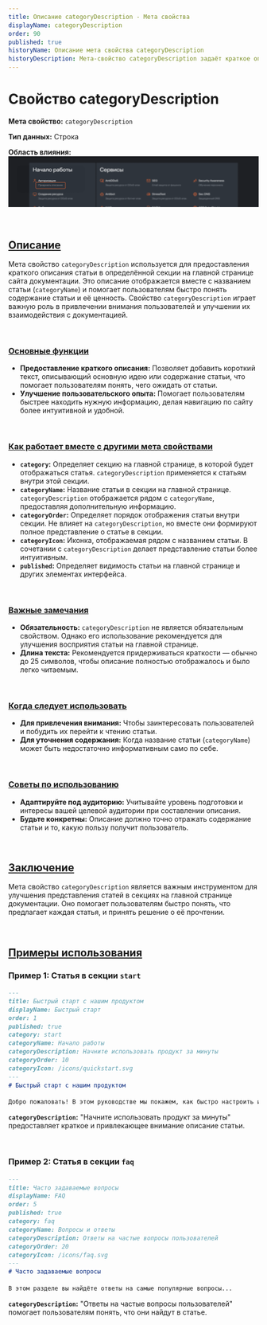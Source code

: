 ```yaml
---
title: Описание categoryDescription - Мета свойства
displayName: categoryDescription
order: 90
published: true
historyName: Описание мета свойства categoryDescription
historyDescription: Мета-свойство categoryDescription задаёт краткое описание статьи в секции на главной странице для улучшения навигации.
---
```


# Свойство categoryDescription

**Мета свойство:** `categoryDescription`

**Тип данных:** Строка

**Область влияния:**
![Влияние cвойства](https://raw.githubusercontent.com/SolarSpaceTech/product-documentation-content/refs/heads/main/ru/documentation/markdown/images/category-description.png)

<br/>

## [Описание](description)

Мета свойство `categoryDescription` используется для предоставления краткого описания статьи в определённой секции на главной странице сайта документации.
Это описание отображается вместе с названием статьи (`categoryName`) и помогает пользователям быстро понять содержание статьи и её ценность.
Свойство `categoryDescription` играет важную роль в привлечении внимания пользователей и улучшении их взаимодействия с документацией.

<br/>

### [Основные функции](basic-functions)

- **Предоставление краткого описания:** Позволяет добавить короткий текст, описывающий основную идею или содержание статьи, что помогает пользователям
понять, чего ожидать от статьи.
- **Улучшение пользовательского опыта:** Помогает пользователям быстрее находить нужную информацию, делая навигацию по сайту более интуитивной и удобной.

<br/>

### [Как работает вместе с другими мета свойствами](with-other-properties)

- **`category`:** Определяет секцию на главной странице, в которой будет отображаться статья. `categoryDescription` применяется к статьям внутри этой секции.
- **`categoryName`:** Название статьи в секции на главной странице. `categoryDescription` отображается рядом с `categoryName`, предоставляя дополнительную информацию.
- **`categoryOrder`:** Определяет порядок отображения статьи внутри секции. Не влияет на `categoryDescription`, но вместе они формируют полное представление о статье в секции.
- **`categoryIcon`:** Иконка, отображаемая рядом с названием статьи. В сочетании с `categoryDescription` делает представление статьи более интуитивным.
- **`published`:** Определяет видимость статьи на главной странице и других элементах интерфейса.

<br/>

### [Важные замечания](notes)

- **Обязательность:** `categoryDescription` не является обязательным свойством. Однако его использование рекомендуется для улучшения восприятия статьи на главной странице.
- **Длина текста:** Рекомендуется придерживаться краткости — обычно до 25 символов, чтобы описание полностью отображалось и было легко читаемым.

<br/>

### [Когда следует использовать](when-to-use)

- **Для привлечения внимания:** Чтобы заинтересовать пользователей и побудить их перейти к чтению статьи.
- **Для уточнения содержания:** Когда название статьи (`categoryName`) может быть недостаточно информативным само по себе.

<br/>

### [Советы по использованию](advice)

- **Адаптируйте под аудиторию:** Учитывайте уровень подготовки и интересы вашей целевой аудитории при составлении описания.
- **Будьте конкретны:** Описание должно точно отражать содержание статьи и то, какую пользу получит пользователь.

<br/>

## [Заключение](conclusion)

Мета свойство `categoryDescription` является важным инструментом для улучшения представления статей в секциях на главной странице документации.
Оно помогает пользователям быстро понять, что предлагает каждая статья, и принять решение о её прочтении.

<br/>

## [Примеры использования](examples)

### Пример 1: Статья в секции `start`

```md
---
title: Быстрый старт с нашим продуктом
displayName: Быстрый старт
order: 1
published: true
category: start
categoryName: Начало работы
categoryDescription: Начните использовать продукт за минуты
categoryOrder: 10
categoryIcon: /icons/quickstart.svg
---
# Быстрый старт с нашим продуктом

Добро пожаловать! В этом руководстве мы покажем, как быстро настроить и начать работать с нашим продуктом...
```

**`categoryDescription`:** "Начните использовать продукт за минуты" предоставляет краткое и привлекающее внимание описание статьи.

<br/>

### Пример 2: Статья в секции `faq`

```md
---
title: Часто задаваемые вопросы
displayName: FAQ
order: 5
published: true
category: faq
categoryName: Вопросы и ответы
categoryDescription: Ответы на частые вопросы пользователей
categoryOrder: 20
categoryIcon: /icons/faq.svg
---
# Часто задаваемые вопросы

В этом разделе вы найдёте ответы на самые популярные вопросы...
```

**`categoryDescription`:** "Ответы на частые вопросы пользователей" помогает пользователям понять, что они найдут в статье.
